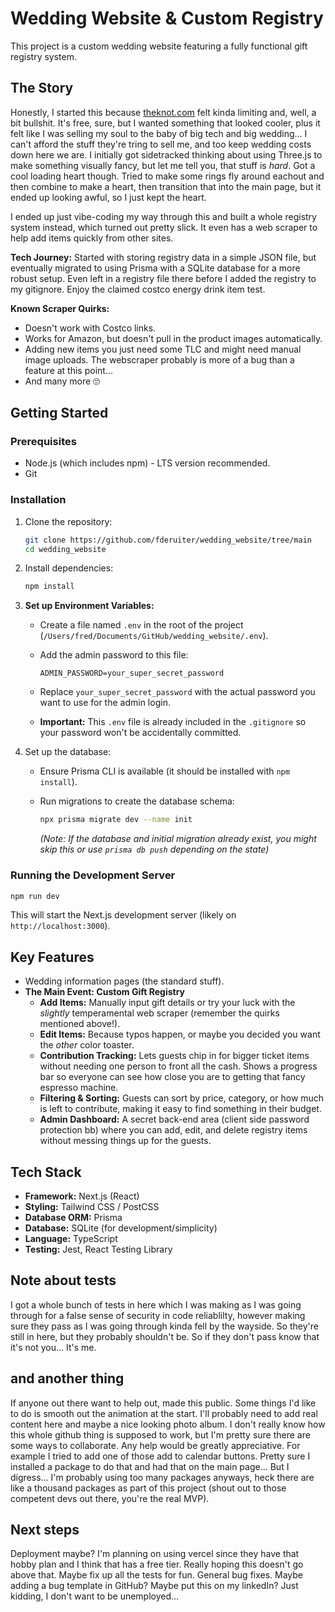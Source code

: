 # Wedding Website & Custom Registry

This project is a custom wedding website featuring a fully functional gift registry system.

## The Story

Honestly, I started this because [theknot.com](https://theknot.com) felt kinda limiting and, well, a bit bullshit. It's free, sure, but I wanted something that looked cooler, plus it felt like I was selling my soul to the baby of big tech and big wedding... I can't afford the stuff they're tring to sell me, and too keep wedding costs down here we are. I initially got sidetracked thinking about using Three.js to make something visually fancy, but let me tell you, that stuff is *hard*. Got a cool loading heart though. Tried to make some rings fly around eachout and then combine to make a heart, then transition that into the main page, but it ended up looking awful, so I just kept the heart.

I ended up just vibe-coding my way through this and built a whole registry system instead, which turned out pretty slick. It even has a web scraper to help add items quickly from other sites.

**Tech Journey:** Started with storing registry data in a simple JSON file, but eventually migrated to using Prisma with a SQLite database for a more robust setup. Even left in a registry file there before I added the registry to my gitignore. Enjoy the claimed costco energy drink item test.

**Known Scraper Quirks:**

* Doesn't work with Costco links.
* Works for Amazon, but doesn't pull in the product images automatically.
* Adding new items you just need some TLC and might need manual image uploads. The webscraper probably is more of a bug than a feature at this point...
* And many more 🙄

## Getting Started

### Prerequisites

* Node.js (which includes npm) - LTS version recommended.
* Git

### Installation

1. Clone the repository:

    ```bash
    git clone https://github.com/fderuiter/wedding_website/tree/main
    cd wedding_website
    ```

2. Install dependencies:

    ```bash
    npm install
    ```

3. **Set up Environment Variables:**
    * Create a file named `.env` in the root of the project (`/Users/fred/Documents/GitHub/wedding_website/.env`).
    * Add the admin password to this file:

        ```env
        ADMIN_PASSWORD=your_super_secret_password
        ```

    * Replace `your_super_secret_password` with the actual password you want to use for the admin login.
    * **Important:** This `.env` file is already included in the `.gitignore` so your password won't be accidentally committed.

4. Set up the database:
    * Ensure Prisma CLI is available (it should be installed with `npm install`).
    * Run migrations to create the database schema:

        ```bash
        npx prisma migrate dev --name init
        ```

        *(Note: If the database and initial migration already exist, you might skip this or use `prisma db push` depending on the state)*

### Running the Development Server

```bash
npm run dev
```

This will start the Next.js development server (likely on `http://localhost:3000`).

## Key Features

* Wedding information pages (the standard stuff).
* **The Main Event: Custom Gift Registry**
  * **Add Items:** Manually input gift details or try your luck with the *slightly* temperamental web scraper (remember the quirks mentioned above!).
  * **Edit Items:** Because typos happen, or maybe you decided you want the *other* color toaster.
  * **Contribution Tracking:** Lets guests chip in for bigger ticket items without needing one person to front all the cash. Shows a progress bar so everyone can see how close you are to getting that fancy espresso machine.
  * **Filtering & Sorting:** Guests can sort by price, category, or how much is left to contribute, making it easy to find something in their budget.
  * **Admin Dashboard:** A secret back-end area (client side password protection bb) where you can add, edit, and delete registry items without messing things up for the guests.

## Tech Stack

* **Framework:** Next.js (React)
* **Styling:** Tailwind CSS / PostCSS
* **Database ORM:** Prisma
* **Database:** SQLite (for development/simplicity)
* **Language:** TypeScript
* **Testing:** Jest, React Testing Library

## Note about tests

I got a whole bunch of tests in here which I was making as I was going through for a false sense of security in code reliablilty, however making sure they pass as I was going through kinda fell by the wayside. So they're still in here, but they probably shouldn't be. So if they don't pass know that it's not you... It's me.

## and another thing

If anyone out there want to help out, made this public. Some things I'd like to do is smooth out the animation at the start. I'll probably need to add real content here and maybe a nice looking photo album. I don't really know how this whole github thing is supposed to work, but I'm pretty sure there are some ways to collaborate. Any help would be greatly appreciative. For example I tried to add one of those add to calendar buttons. Pretty sure I installed a package to do that and had that on the main page... But I digress... I'm probably using too many packages anyways, heck there are like a thousand packages as part of this project (shout out to those competent devs out there, you're the real MVP).

## Next steps

Deployment maybe? I'm planning on using vercel since they have that hobby plan and I think that has a free tier. Really hoping this doesn't go above that. Maybe fix up all the tests for fun. General bug fixes. Maybe adding a bug template in GitHub? Maybe put this on my linkedIn? Just kidding, I don't want to be unemployed...
